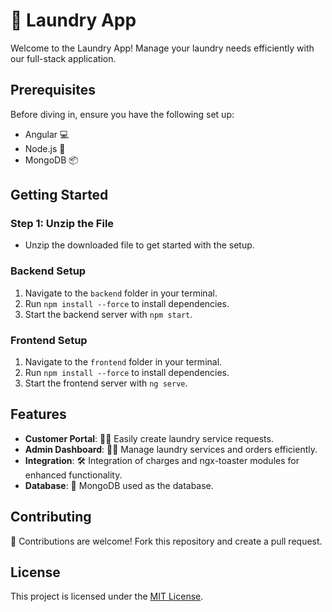 # 🧺 Laundry App

Welcome to the Laundry App! Manage your laundry needs efficiently with our full-stack application.

## Prerequisites

Before diving in, ensure you have the following set up:

- Angular 💻
- Node.js 🚀
- MongoDB 📦

## Getting Started

### Step 1: Unzip the File

- Unzip the downloaded file to get started with the setup.

### Backend Setup

1. Navigate to the `backend` folder in your terminal.
2. Run `npm install --force` to install dependencies.
3. Start the backend server with `npm start`.

### Frontend Setup

1. Navigate to the `frontend` folder in your terminal.
2. Run `npm install --force` to install dependencies.
3. Start the frontend server with `ng serve`.

## Features

- **Customer Portal**: 🙋‍♂️ Easily create laundry service requests.
- **Admin Dashboard**: 👩‍💼 Manage laundry services and orders efficiently.
- **Integration**: 🛠 Integration of charges and ngx-toaster modules for enhanced functionality.
- **Database**: 💾 MongoDB used as the database.

## Contributing

🤝 Contributions are welcome! Fork this repository and create a pull request.

## License

This project is licensed under the [MIT License](LICENSE).
